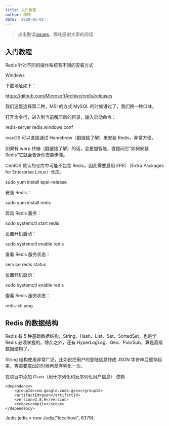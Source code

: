 ```yaml
---
title: 入门教程
author: 哪吒
date: '2020-01-01'
---
```


> 点击勘误[issues](https://github.com/webVueBlog/JavaPlusDoc/issues)，哪吒感谢大家的阅读

## 入门教程

Redis 针对不同的操作系统有不同的安装方式

Windows

下载地址如下：

https://github.com/MicrosoftArchive/redis/releases

我们这里选择第二种，MSI 的方式 MySQL 的时候讲过了，我们换一种口味。

打开命令行，进入到当前解压后的目录，输入启动命令：

redis-server redis.windows.conf

macOS 可以直接通过 Homebrew（戳链接了解）来安装 Redis，非常方便。

如果有 warp 终端（戳链接了解）的话，会更加智能，直接问它“如何安装 Redis”它就会告诉你安装步骤。


CentOS 默认的仓库中可能不包含 Redis，因此需要启用 EPEL（Extra Packages for Enterprise Linux）仓库。


sudo yum install epel-release

安装 Redis：


sudo yum install redis

启动 Redis 服务：


sudo systemctl start redis

设置开机启动：


sudo systemctl enable redis

查看 Redis 服务状态：


service redis status


设置开机启动：


sudo systemctl enable redis

查看 Redis 服务状态：


redis-cli ping

## Redis 的数据结构


Redis 有 5 种基础数据结构，String、Hash、List、Set、SortedSet，也是学 Redis 必须掌握的。除此之外，还有 HyperLogLog、Geo、Pub/Sub，算是高级数据结构了。

String 结构使用非常广泛，比如说把用户的登陆信息转成 JSON 字符串后缓存起来，等需要取出的时候再反序列化一次。

在项目中添加 Gson（用于序列化和反序列化用户信息） 依赖

	<dependency>
		<groupId>com.google.code.gson</groupId>
		<artifactId>gson</artifactId>
		<version>2.8.6</version>
		<scope>compile</scope>
	</dependency>

Jedis jedis = new Jedis("localhost", 6379);

